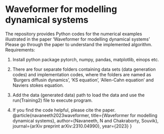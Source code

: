 # Waveformer for modelling dynamical systems
The repository provides Python codes for the numerical examples illustrated in the paper ‘Waveformer for modelling dynamical systems’
Please go through the paper to understand the implemented algorithm.
Requirements:

1. Install python package pytorch, numpy, pandas, matplotlib, einops etc.

2. There are four separate folders containing data sets (data generation codes) and implementation codes, where the folders are named as
   ‘Burgers diffusin dynamics’, ‘KS equation’, ‘Allen-Cahn equation’ and Naviers stokes equation.

3. Add the data (generated data) path to load the data and use the run(Training2) file to execute program.
   
4. If you find the code helpful, please cite the paper.
@article{navaneeth2023waveformer,
  title={Waveformer for modelling dynamical systems},
  author={Navaneeth, N and Chakraborty, Souvik},
  journal={arXiv preprint arXiv:2310.04990},
  year={2023}
}
